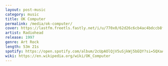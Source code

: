 ```yaml
---
layout: post-music
category: music
title: OK Computer
permalink: /media/ok-computer/
cover: https://lastfm.freetls.fastly.net/i/u/770x0/62d26c6cb4ac4bdccb8f3a2a0fd55421.jpg#62d26c6cb4ac4bdccb8f3a2a0fd55421
artist: Radiohead
release: 1997
genre: Art Rock
length: 53m 21s
spotify: https://open.spotify.com/album/2cUpAOlQjV5uSjkWj5bEQY?si=5QXaAETKQPu7M_JedcbGYw
wiki: https://en.wikipedia.org/wiki/OK_Computer
---
```

